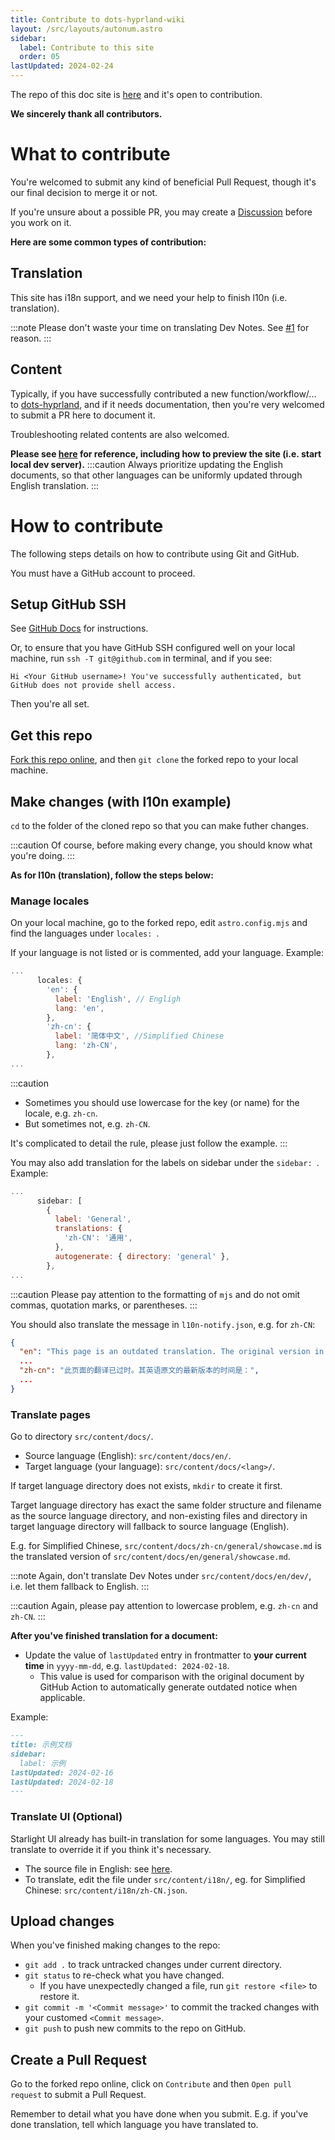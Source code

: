 ```yaml
---
title: Contribute to dots-hyprland-wiki
layout: /src/layouts/autonum.astro
sidebar:
  label: Contribute to this site
  order: 05
lastUpdated: 2024-02-24
---
```


The repo of this doc site is [here](https://github.com/end-4/dots-hyprland-wiki) and it's open to contribution.

**We sincerely thank all contributors.**

# What to contribute
You're welcomed to submit any kind of beneficial Pull Request, though it's our final decision to merge it or not.

If you're unsure about a possible PR, you may create a [Discussion](https://github.com/end-4/dots-hyprland-wiki/discussions) before you work on it.

**Here are some common types of contribution:**

## Translation
This site has i18n support, and we need your help to finish l10n (i.e. translation).

:::note
Please don't waste your time on translating Dev Notes. See [#1](https://github.com/end-4/dots-hyprland-wiki/issues/1#issuecomment-1938696111) for reason.
:::

## Content
Typically, if you have successfully contributed a new function/workflow/... to [dots-hyprland](https://github.com/end-4/dots-hyprland),
and if it needs documentation, then you're very welcomed to submit a PR here to document it.

Troubleshooting related contents are also welcomed.

**Please see [here](../doc-site) for reference, including how to preview the site (i.e. start local dev server).**
:::caution
Always prioritize updating the English documents,
so that other languages can be uniformly updated through English translation.
:::

# How to contribute
The following steps details on how to contribute using Git and GitHub.

You must have a GitHub account to proceed.

## Setup GitHub SSH
See [GitHub Docs](https://docs.github.com/en/authentication/connecting-to-github-with-ssh) for instructions.

Or, to ensure that you have GitHub SSH configured well on your local machine,
run `ssh -T git@github.com` in terminal, and if you see:
```plain
Hi <Your GitHub username>! You've successfully authenticated, but GitHub does not provide shell access.
```
Then you're all set.

## Get this repo
[Fork this repo online](https://github.com/end-4/dots-hyprland-wiki/fork), and then `git clone` the forked repo to your local machine.

## Make changes (with l10n example)
`cd` to the folder of the cloned repo so that you can make futher changes.

:::caution
Of course, before making every change, you should know what you're doing.
:::

**As for l10n (translation), follow the steps below:**
### Manage locales
On your local machine, go to the forked repo, edit `astro.config.mjs` and find the languages under `locales: `.

If your language is not listed or is commented, add your language.
Example:
```js title="astro.config.mjs" ins={7-10}
...
      locales: {
        'en': {
          label: 'English', // Engligh
          lang: 'en',
        },
        'zh-cn': {
          label: '简体中文', //Simplified Chinese
          lang: 'zh-CN',
        },
...
```
:::caution
- Sometimes you should use lowercase for the key (or name) for the locale, e.g. `zh-cn`.
- But sometimes not, e.g. `zh-CN`.

It's complicated to detail the rule, please just follow the example.
:::

You may also add translation for the labels on sidebar under the `sidebar: `.
Example:
```js title="astro.config.mjs" ins={6}
...
      sidebar: [
        {
          label: 'General',
          translations: {
            'zh-CN': '通用',
          },
          autogenerate: { directory: 'general' },
        },
...
```
:::caution
Please pay attention to the formatting of `mjs` and do not omit commas, quotation marks, or parentheses.
:::

You should also translate the message in `l10n-notify.json`, e.g. for `zh-CN`:
```json title="l10n-notify.json" ins={4}
{
  "en": "This page is an outdated translation. The original version in English was last updated on: ",
  ...
  "zh-cn": "此页面的翻译已过时。其英语原文的最新版本的时间是：",
  ...
}
```

### Translate pages
Go to directory `src/content/docs/`.
- Source language (English): `src/content/docs/en/`.
- Target language (your language): `src/content/docs/<lang>/`.

If target language directory does not exists, `mkdir` to create it first.

Target language directory has exact the same folder structure and filename as the source language directory,
and non-existing files and directory in target language directory will fallback to source language (English).

E.g. for Simplified Chinese, `src/content/docs/zh-cn/general/showcase.md` is the translated version of `src/content/docs/en/general/showcase.md`.

:::note
Again, don't translate Dev Notes under `src/content/docs/en/dev/`, i.e. let them fallback to English.
:::

:::caution
Again, please pay attention to lowercase problem, e.g. `zh-cn` and `zh-CN`.
:::

**After you've finished translation for a document:**
- Update the value of `lastUpdated` entry in frontmatter to **your current time** in `yyyy-mm-dd`, e.g. `lastUpdated: 2024-02-18`.
  - This value is used for comparison with the original document by GitHub Action to automatically generate outdated notice when applicable.

Example:
```md title="foo.md" del={5} ins={6}
---
title: 示例文档
sidebar:
  label: 示例
lastUpdated: 2024-02-16
lastUpdated: 2024-02-18
---
```

### Translate UI (Optional)
Starlight UI already has built-in translation for some languages.
You may still translate to override it if you think it's necessary.

- The source file in English: see [here](https://starlight.astro.build/guides/i18n/#translate-starlights-ui).
- To translate, edit the file under `src/content/i18n/`, eg. for Simplified Chinese: `src/content/i18n/zh-CN.json`.

## Upload changes
When you've finished making changes to the repo:
  - `git add .` to track untracked changes under current directory.
  - `git status` to re-check what you have changed.
    - If you have unexpectedly changed a file, run `git restore <file>` to restore it.
  - `git commit -m '<Commit message>'` to commit the tracked changes with your customed `<Commit message>`.
  - `git push` to push new commits to the repo on GitHub.

## Create a Pull Request
Go to the forked repo online, click on `Contribute` and then `Open pull request` to submit a Pull Request.

Remember to detail what you have done when you submit.
E.g. if you've done translation, tell which language you have translated to.
